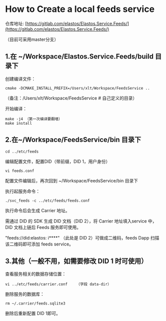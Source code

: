 # How to Create a local feeds service

仓库地址: [https://gitlab.com/elastos/Elastos.Service.Feeds/](https://gitlab.com/elastos/Elastos.Service.Feeds/)

（目前可采用master分支）

## 1.在 ~/Workspace/Elastos.Service.Feeds/build 目录下

创建编译文件：

```
cmake -DCMAKE_INSTALL_PREFIX=/Users/xlt/Workspace/FeedsService ..
```

（备注：/Users/xlt/Workspace/FeedsService  # 自己定义的目录）

开始编译：

```
make -j4 （第一次编译要翻墙）
make install
```

## 2.在~/Workspace/FeedsService/bin 目录下

```
cd ../etc/feeds
```

编辑配置文件，配置DID（带前缀，DID 1，用户身份）

```
vi feeds.conf
```

配置文件编辑后，再次回到 ~/Workspace/FeedsService/bin 目录下

执行起服务命令：

```
./svc_feeds -c ../etc/feeds/feeds.conf
```

执行命令后会生成 Carrier 地址。

需通过 DID 的 SDK 生成 DID 文档（DID 2），将 Carrier 地址填入service 中，DID 文档上链后 Feeds 服务即可使用。

"feeds://did:elastos: i****" （此处是 DID 2）可做成二维码，feeds Dapp 扫描该二维码即可添加 feeds service。

## 3.其他（一般不用，如需要修改 DID 1 时可使用）

查看服务相关的数据存储位置：

```
vi ../etc/feeds/carrier.conf    （字段 data-dir）
```

删除服务的数据库：

```
rm ~/.carrier/feeds.sqlite3
```

删除后重新配置 DID 1即可。
